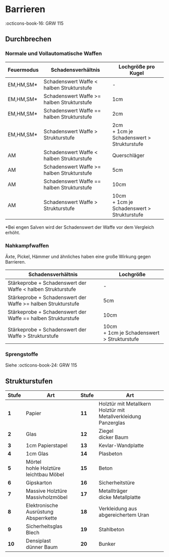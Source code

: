 # Barrieren

:octicons-book-16: GRW 115

## Durchbrechen

### Normale und Vollautomatische Waffen 
  
| Feuermodus | Schadensverhältnis                         | Lochgröße pro Kugel                           |
| ---------- | ------------------------------------------ | --------------------------------------------- |
| EM,HM,SM*  | Schadenswert Waffe < halben Strukturstufe  | -                                             |
| EM,HM,SM*  | Schadenswert Waffe >= halben Strukturstufe | 1cm                                           |
| EM,HM,SM*  | Schadenswert Waffe == halben Strukturstufe | 2cm                                           |
| EM,HM,SM*  | Schadenswert Waffe > Strukturstufe         | 2cm<br>+ 1cm je Schadenswert > Strukturstufe  |
| AM         | Schadenswert Waffe < halben Strukturstufe  | Querschläger                                  |
| AM         | Schadenswert Waffe >= halben Strukturstufe | 5cm                                           |
| AM         | Schadenswert Waffe == halben Strukturstufe | 10cm                                          |
| AM         | Schadenswert Waffe > Strukturstufe         | 10cm<br>+ 1cm je Schadenswert > Strukturstufe |

*Bei engen Salven wird der Schadenswert der Waffe vor dem Vergleich erhöht.

### Nahkampfwaffen

Äxte, Pickel, Hämmer und ähnliches haben eine große Wirkung gegen Barrieren.

| Schadensverhältnis                                           | Lochgröße                                     |
| ------------------------------------------------------------ | --------------------------------------------- |
| Stärkeprobe + Schadenswert der Waffe < halben Strukturstufe  | -                                             |
| Stärkeprobe + Schadenswert der Waffe >= halben Strukturstufe | 5cm                                           |
| Stärkeprobe + Schadenswert der Waffe == halben Strukturstufe | 10cm                                          |
| Stärkeprobe + Schadenswert der Waffe > Strukturstufe         | 10cm<br>+ 1cm je Schadenswert > Strukturstufe |

### Sprengstoffe

Siehe :octicons-book-24: GRW 115

## Strukturstufen

| Stufe  | Art                                         | Stufe  | Art                                                                   |
| ------ | ------------------------------------------- | ------ | --------------------------------------------------------------------- |
| **1**  | Papier                                      | **11** | Holztür mit Metallkern<br>Holztür mit Metallverkleidung<br>Panzerglas |
| **2**  | Glas                                        | **12** | Ziegel<br>dicker Baum                                                 |
| **3**  | 1cm Papierstapel                            | **13** | Kevlar-Wandplatte                                                     |
| **4**  | 1cm Glas                                    | **14** | Plasbeton                                                             |
| **5**  | Mörtel<br>hohle Holztüre<br>leichtbau Möbel | **15** | Beton                                                                 |
| **6**  | Gipskarton                                  | **16** | Sicherheitstüre                                                       |
| **7**  | Massive Holztüre<br>Massivholzmöbel         | **17** | Metallträger<br>dicke Metallplatte                                    |
| **8**  | Elektronische Ausrüstung<br>Absperrkette    | **18** | Verkleidung aus abgereichertem Uran                                   |
| **9**  | Sicherheitsglas<br>Blech                    | **19** | Stahlbeton                                                            |
| **10** | Densiplast<br>dünner Baum                   | **20** | Bunker                                                                |

